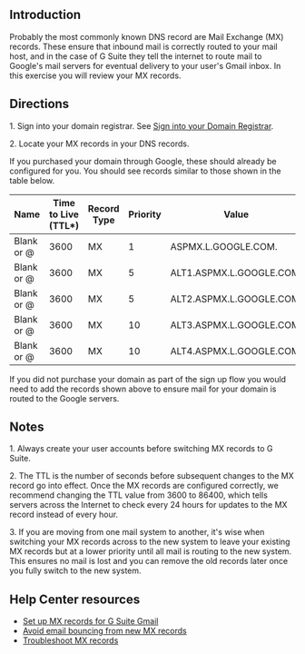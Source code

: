 ## Introduction

Probably the most commonly known DNS record are Mail Exchange (MX) records. These ensure that inbound mail is correctly routed to your mail host, and in the case of G Suite they tell the internet to route mail to Google's mail servers for eventual delivery to your user's Gmail inbox. In this exercise you will review your MX records.

## Directions

1\. Sign into your domain registrar. See [Sign into your Domain Registrar](https://www.coursera.org/learn/g-suite-mail-management/supplement/6wpSd/exercise-1-sign-into-your-domain-registrar "Sign into your Domain Registrar").

2\. Locate your MX records in your DNS records.

If you purchased your domain through Google, these should already be configured for you. You should see records similar to those shown in the table below.

| Name | Time to Live (TTL*) | Record Type | Priority | Value |
| --- | --- | --- | --- | --- |
| Blank or @ | 3600 | MX | 1 | ASPMX.L.GOOGLE.COM. |
| Blank or @ | 3600 | MX | 5 | ALT1.ASPMX.L.GOOGLE.COM. |
| Blank or @ | 3600 | MX | 5 | ALT2.ASPMX.L.GOOGLE.COM. |
| Blank or @ | 3600 | MX | 10 | ALT3.ASPMX.L.GOOGLE.COM. |
| Blank or @ | 3600 | MX | 10 | ALT4.ASPMX.L.GOOGLE.COM. |

If you did not purchase your domain as part of the sign up flow you would need to add the records shown above to ensure mail for your domain is routed to the Google servers.

## Notes

1\. Always create your user accounts before switching MX records to G Suite.

2\. The TTL is the number of seconds before subsequent changes to the MX record go into effect. Once the MX records are configured correctly, we recommend changing the TTL value from 3600 to 86400, which tells servers across the Internet to check every 24 hours for updates to the MX record instead of every hour.

3\. If you are moving from one mail system to another, it's wise when switching your MX records across to the new system to leave your existing MX records but at a lower priority until all mail is routing to the new system. This ensures no mail is lost and you can remove the old records later once you fully switch to the new system.

## Help Center resources

-   [Set up MX records for G Suite Gmail](https://support.google.com/a/answer/140034 "Set up MX records for G Suite Gmail")
-   [Avoid email bouncing from new MX records](https://support.google.com/a/answer/45679 "Avoid email bouncing from new MX records")
-   [Troubleshoot MX records](https://support.google.com/a/answer/140038 "Troubleshoot MX records")
